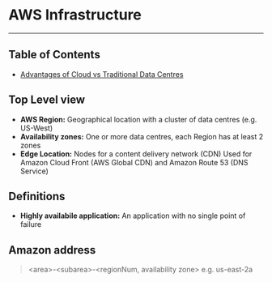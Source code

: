 # AWS Infrastructure

- - - -

## Table of Contents

* [Advantages of Cloud vs Traditional Data Centres](https://github.com/Sam-Ballantyne/DevNotes/blob/main/AWS/CloudComputingBasics.md#advantages-of-cloud-vs-traditional-data-centres)

## Top Level view

* __AWS Region:__ Geographical location with a cluster of  data centres (e.g. US-West)
* __Availability zones:__ One or more data centres, each Region has at least 2 zones
* __Edge Location:__ Nodes for a content delivery network (CDN)
    Used for Amazon Cloud Front (AWS Global CDN) and Amazon Route 53 (DNS Service)

## Definitions

* __Highly availabile application:__ An application with no single point of failure

## Amazon address

> \<area\>-\<subarea>-\<regionNum, availability zone\> e.g. us-east-2a